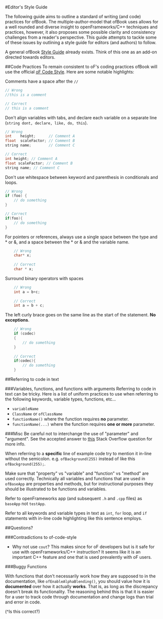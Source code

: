#Editor's Style Guide

The following guide aims to outline a standard of writing (and code) practices for ofBook. The multiple-author-model that ofBook uses allows for a well rounded and diverse insight to openFrameworks/C++ techniques and practices, however, it also proposes some possible clarity and consistency challenges from a reader's perspective. This guide attempts to tackle some of these issues by outlining a style guide for editors (and authors) to follow.

A general ofBook [Style Guide](StyleGuide.md) already exists. Think of this one as an add-on directed towards editors.

##Code Practices
To remain consistent to oF's coding practices ofBook will use the official [oF Code Style](https://github.com/openframeworks/openFrameworks/wiki/oF-code-style). Here are some notable highlights:

Comments have a space after the `//`
```cpp
// Wrong
//this is a comment

// Correct
// this is a comment
```

Don't align variables with tabs, and declare each variable on a separate line (`string dont, declare, like, do, this`).

```cpp
// Wrong
int    height;      // Comment A
float  scaleFactor; // Comment B
string name;        // Comment C

// Correct
int height; // Comment A
float scaleFactor; // Comment B
string name; // Comment C
```

Don't use whitespace between keyword and parenthesis in conditionals and loops.

```cpp
// Wrong
if (foo) {
    // do something
}

// Correct
if(foo){
    // do something
}
```
	
For pointers or references, always use a single space between the type and * or &, and a space between the * or & and the variable name.

```cpp
	// Wrong
	char* x;
	
	// Correct
	char * x;
```

Surround binary operators with spaces

```cpp
	// Wrong
	int a = b+c;
	
	// Correct
	int a = b + c;
```

The left curly brace goes on the same line as the start of the statement. **No exceptions**.

```cpp
	// Wrong
	if (codec)
	{
	    // do something
	} 
	
	// Correct
	if(codec){
	    // do something
	}
```


##Referring to code in text

###Variables, functions, and functions with arguments
Referring to code in text can be tricky. Here is a list of uniform practices to use when referring to the following keywords, variable types, functions, etc...

- `variableName`
- `ClassName` or `ofClassName`
- `functionName()` where the function requires __no__ parameter.
- `functionName(...)` where the function requires __one or more__ parameter.

###Misc
Be careful not to interchange the use of "parameter" and "argument". See the accepted answer to [this](http://stackoverflow.com/questions/1788923/parameter-vs-argument) Stack Overflow question for more info.

When referring to a __specific__ line of example code try to mention it in-line without the semicolon. e.g. `ofBackground(255)` instead of like this `ofBackground(255);`. 

Make sure that "property" vs "variable" and "function" vs "method" are used correctly. Technically all variables and functions that are used in `ofBaseApp` are properties and methods, but for instructional purposes they should be illustrated to be functions and variables.

Refer to openFrameworks app (and subsequent `.h` and `.cpp` files) as `baseApp` not `testApp`.

Refer to all keywords and variable types in text as `int`, `for` loop, and `if` statements with in-line code highlighting like this sentence employs.

##Questions?

###Contradictions to of-code-style
- Why not use `cout`? This makes since for oF developers but is it safe for use with openFrameworks/C++ instruction? It seems like it is an important C++ feature and one that is used prevalently with oF users.

###Buggy Functions

With functions that don't necessarily work how they are supposed to in the documentation, like `ofEnableAlphaBlending()`, you should value how it is __documented__ over how it actually __works__. That is, as long as the discrepancy doesn't break its functionality. The reasoning behind this is that it is easier for a user to track code through documentation and change logs than trial and error in code.

(^Is this correct?)